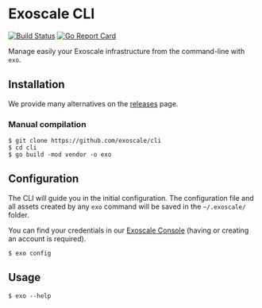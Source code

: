 # Exoscale CLI

[![Build Status](https://travis-ci.org/exoscale/cli.svg?branch=master)](https://travis-ci.org/exoscale/cli) [![Go Report Card](https://goreportcard.com/badge/github.com/exoscale/cli)](https://goreportcard.com/report/github.com/exoscale/cli)

Manage easily your Exoscale infrastructure from the command-line with `exo`.


## Installation

We provide many alternatives on the [releases](https://github.com/exoscale/cli/releases) page.

### Manual compilation

```
$ git clone https://github.com/exoscale/cli
$ cd cli
$ go build -mod vendor -o exo
```

## Configuration

The CLI will guide you in the initial configuration.
The configuration file and all assets created by any `exo` command will be saved in the `~/.exoscale/` folder.

You can find your credentials in our [Exoscale Console](https://portal.exoscale.com/account/profile/api) (having or creating an account is required).

```shell
$ exo config
```

## Usage

```shell
$ exo --help
```
